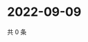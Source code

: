 # 2022-09-09

共 0 条

<!-- BEGIN WEIBO -->
<!-- 最后更新时间 Fri Sep 09 2022 08:33:05 GMT+0800 (China Standard Time) -->

<!-- END WEIBO -->
